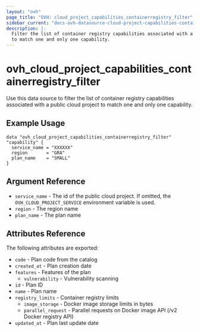 ```yaml
---
layout: "ovh"
page_title: "OVH: cloud_project_capabilities_containerregistry_filter"
sidebar_current: "docs-ovh-datasource-cloud-project-capabilities-containerregistry-filter"
description: |-
  Filter the list of container registry capabilities associated with a public cloud project
  to match one and only one capability.
---
```


# ovh_cloud_project_capabilities_containerregistry_filter

Use this data source to filter the list of container registry capabilities 
associated with a public cloud project to match one and only one capability.


## Example Usage

```hcl
data "ovh_cloud_project_capabilities_containerregistry_filter" "capability" {
  service_name = "XXXXXX"
  region       = "GRA"
  plan_name    = "SMALL"
}
```

## Argument Reference


* `service_name` - The id of the public cloud project. If omitted,
    the `OVH_CLOUD_PROJECT_SERVICE` environment variable is used. 
* `region` - The region name
* `plan_name` - The plan name

## Attributes Reference

The following attributes are exported:

* `code` - Plan code from the catalog
* `created_at` - Plan creation date
* `features` - Features of the plan
  * `vulnerability` - Vulnerability scanning
* `id` - Plan ID
* `name` - Plan name
* `registry_limits` - Container registry limits
  * `image_storage` - Docker image storage limits in bytes
  * `parallel_request` - Parallel requests on Docker image API (/v2 Docker registry API)
* `updated_at` - Plan last update date
